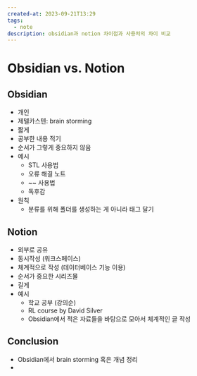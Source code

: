 ```yaml
---
created-at: 2023-09-21T13:29
tags:
  - note
description: obsidian과 notion 차이점과 사용처의 차이 비교
---
```

# Obsidian vs. Notion
## Obsidian
- 개인
- 제텔카스텐: brain storming
- 짧게
- 공부한 내용 적기
- 순서가 그렇게 중요하지 않음
- 예시
	- STL 사용법
	- 오류 해결 노트
	- ~~ 사용법
	- 독후감
- 원칙
	- 분류를 위해 폴더를 생성하는 게 아니라 태그 달기
## Notion
- 외부로 공유
- 동시작성 (워크스페이스)
- 체계적으로 작성 (데이터베이스 기능 이용)
- 순서가 중요한 시리즈물
- 길게
- 예시
	- 학교 공부 (강의순)
	- RL course by David Silver
	- Obsidian에서 적은 자료들을 바탕으로 모아서 체계적인 글 작성

## Conclusion
- Obsidian에서 brain storming 혹은 개념 정리
- 